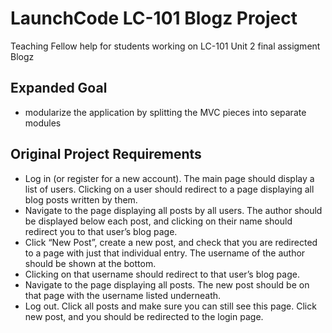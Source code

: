 # LaunchCode LC-101 Blogz Project
Teaching Fellow help for students working on LC-101 Unit 2 final assigment Blogz

## Expanded Goal
- modularize the application by splitting the MVC pieces into separate modules

## Original Project Requirements
- Log in (or register for a new account). The main page should display a list of users. Clicking on a user should redirect to a page displaying all blog posts written by them.
- Navigate to the page displaying all posts by all users. The author should be displayed below each post, and clicking on their name should redirect you to that user’s blog page.
- Click “New Post”, create a new post, and check that you are redirected to a page with just that individual entry. The username of the author should be shown at the bottom.
- Clicking on that username should redirect to that user’s blog page. 
- Navigate to the page displaying all posts. The new post should be on that page with the username listed underneath.
- Log out. Click all posts and make sure you can still see this page. Click new post, and you should be redirected to the login page.
